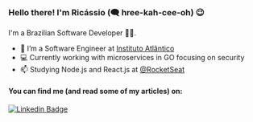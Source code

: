### Hello there! I'm Ricássio (🗨 hree-kah-cee-oh) 😉

I'm a Brazilian Software Developer 👨‍💻. 

- 🔭 I’m a Software Engineer at [Instituto Atlântico](https://www.atlantico.com.br)
- 💻 Currently working with microservices in GO focusing on security
- 📫 Studying Node.js and React.js at [@RocketSeat](https://github.com/RocketSeat)

#### You can find me (and read some of my articles) on:
[![Linkedin Badge](https://img.shields.io/badge/-LinkedIn-blue?style=flat-square&logo=Linkedin&logoColor=white&link=https://www.linkedin.com/in/ricassiocosta/)](https://www.linkedin.com/in/ricassiocosta/)
